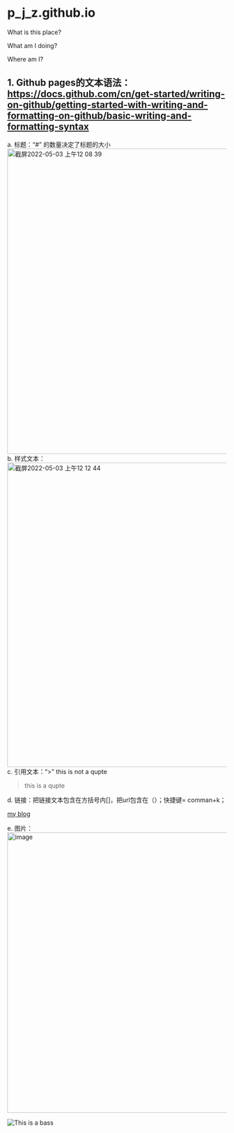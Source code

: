 # p_j_z.github.io
What is this place?

What am I doing?

Where am I?

## 1. Github pages的文本语法：https://docs.github.com/cn/get-started/writing-on-github/getting-started-with-writing-and-formatting-on-github/basic-writing-and-formatting-syntax
  a. 标题：“#” 的数量决定了标题的大小
<img width="701" alt="截屏2022-05-03 上午12 08 39" src="https://user-images.githubusercontent.com/59214965/166406917-6920f6db-8f74-4db7-a37c-bac3a61fbba6.png">
  b. 样式文本：<img width="699" alt="截屏2022-05-03 上午12 12 44" src="https://user-images.githubusercontent.com/59214965/166407192-d7603abb-15b6-42ed-9685-a03f800c759f.png">
   c. 引用文本：“>"
  this is not a qupte
  > this is a qupte
 
   d. 链接：把链接文本包含在方括号内[]，把url包含在（）；快捷键= comman+k；
   
   [my blog](https://github.com/pipidanlanhua/p_j_z.github.io)
  
  e. 图片：<img width="644" alt="image" src="https://user-images.githubusercontent.com/59214965/166408879-395e6df0-50e0-4536-97c2-602fb04bf31d.png">

   ![This is a bass](https://tacklevillage.com/wp-content/uploads/2020/06/shutterstock_1362521111-1-2048x1295.jpg?ezimgfmt=ng%3Awebp%2Fngcb97%2Frs%3Adevice%2Frscb97-1#gh-dark-mode-only)
   
